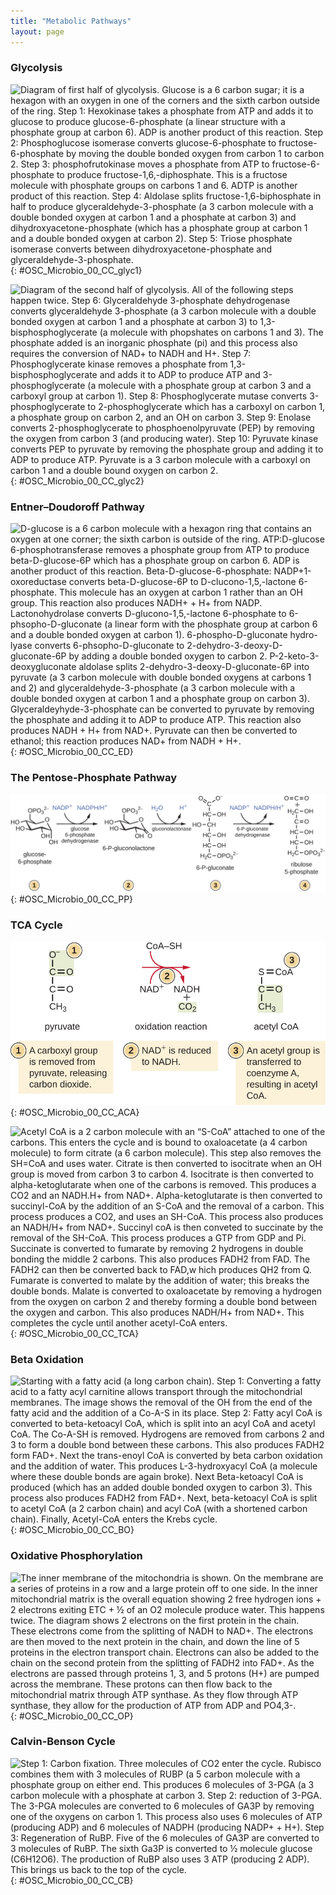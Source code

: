 ```yaml
---
title: "Metabolic Pathways"
layout: page
---
```



### Glycolysis

 ![Diagram of first half of glycolysis. Glucose is a 6 carbon sugar; it is a hexagon with an oxygen in one of the corners and the sixth carbon outside of the ring. Step 1: Hexokinase takes a phosphate from ATP and adds it to glucose to produce glucose-6-phosphate (a linear structure with a phosphate group at carbon 6). ADP is another product of this reaction. Step 2: Phosphoglucose isomerase converts glucose-6-phosphate to fructose-6-phosphate by moving the double bonded oxygen from carbon 1 to carbon 2. Step 3: phosphofrutokinase moves a phosphate from ATP to fructose-6-phosphate to produce fructose-1,6,-diphosphate. This is a fructose molecule with phosphate groups on carbons 1 and 6. ADTP is another product of this reaction. Step 4: Aldolase splits fructose-1,6-biphosphate in half to produce glyceraldehyde-3-phosphate (a 3 carbon molecule with a double bonded oxygen at carbon 1 and a phosphate at carbon 3) and dihydroxyacetone-phosphate (which has a phosphate group at carbon 1 and a double bonded oxygen at carbon 2). Step 5: Triose phosphate isomerase converts between dihydroxyacetone-phosphate and glyceraldehyde-3-phosphate.](../resources/OSC_Microbio_00_CC_glyc1.jpg "The first half of glycolysis uses two ATP molecules in the phosphorylation of glucose, which is then split into two three-carbon molecules."){: #OSC_Microbio_00_CC_glyc1}

![Diagram of the second half of glycolysis. All of the following steps happen twice. Step 6: Glyceraldehyde 3-phosphate dehydrogenase converts glyceraldehyde 3-phosphate (a 3 carbon molecule with a double bonded oxygen at carbon 1 and a phosphate at carbon 3) to 1,3-bisphosphoglycerate (a molecule with phopshates on carbons 1 and 3). The phosphate added is an inorganic phosphate (pi) and this process also requires the conversion of NAD+ to NADH and H+. Step 7: Phosphoglycerate kinase removes a phosphate from 1,3-bisphosphoglycerate and adds it to ADP to produce ATP and 3-phosphoglycerate (a molecule with a phosphate group at carbon 3 and a carboxyl group at carbon 1). Step 8: Phosphoglycerate mutase converts 3-phosphoglycerate to 2-phosphoglycerate which has a carboxyl on carbon 1, a phosphate group on carbon 2, and an OH on carbon 3. Step 9: Enolase converts 2-phosphoglycerate to phosphoenolpyruvate (PEP) by removing the oxygen from carbon 3 (and producing water). Step 10: Pyruvate kinase converts PEP to pyruvate by removing the phosphate group and adding it to ADP to produce ATP. Pyruvate is a 3 carbon molecule with a carboxyl on carbon 1 and a double bound oxygen on carbon 2.](../resources/OSC_Microbio_00_CC_glyc2.jpg "The second half of glycolysis involves phosphorylation without ATP investment (step 6) and produces two NADH and four ATP molecules per glucose."){: #OSC_Microbio_00_CC_glyc2}

### Entner–Doudoroff Pathway

 ![D-glucose is a 6 carbon molecule with a hexagon ring that contains an oxygen at one corner; the sixth carbon is outside of the ring. ATP:D-glucose 6-phosphotransferase removes a phosphate group from ATP to produce beta-D-glucose-6P which has a phosphate group on carbon 6. ADP is another product of this reaction. Beta-D-glucose-6-phosphate: NADP+1-oxoreductase converts beta-D-glucose-6P to D-clucono-1,5,-lactone 6-phosphate. This molecule has an oxygen at carbon 1 rather than an OH group. This reaction also produces NADH+ + H+ from NADP.  Lactonohydrolase converts D-glucono-1,5,-lactone 6-phosphate to 6-phsopho-D-gluconate (a linear form with the phosphate group at carbon 6 and a double bonded oxygen at carbon 1). 6-phospho-D-gluconate hydro-lyase converts 6-phsopho-D-gluconate to 2-dehydro-3-deoxy-D-gluconate-6P by adding a double bonded oxygen to carbon 2. P-2-keto-3-deoxygluconate aldolase splits 2-dehydro-3-deoxy-D-gluconate-6P into pyruvate (a 3 carbon molecule with double bonded oxygens at carbons 1 and 2) and glyceraldehyde-3-phosphate (a 3 carbon molecule with a double bonded oxygen at carbon 1 and a phosphate group on carbon 3). Glyceraldeyhyde-3-phosphate can be converted to pyruvate by removing the phosphate and adding it to ADP to produce ATP. This reaction also produces NADH + H+ from NAD+. Pyruvate can then be converted to ethanol; this reaction produces NAD+ from NADH + H+.](../resources/OSC_Microbio_00_CC_ED.jpg "The Entner&#x2013;Doudoroff Pathway is a metabolic pathway that converts glucose to ethanol and nets one ATP."){: #OSC_Microbio_00_CC_ED}

### The Pentose-Phosphate Pathway

 ![Step 1: Glucose-6-phosphate is a 6 carbon molecule in ring formation with a phosphate group at carbon 6. Step 2: Glucose 6-phosphate dehydrogenase converts glucose-6-phosphate to 6-P-gluconolactone thereby producing NADPH/H+ from NADP+. Step 3: Gluconolactonase converts 6-P-gluconolactone to 6-P-gluconate by hydrolysis. Step 4: 6-P-gluconate dehydrogenase converts 6-P-gluconate to ribulose 5-phosphate thereby producing NADPH/H+ from NADP+.](../resources/OSC_Microbio_00_CC_PP.jpg "The pentose phosphate pathway, also called the phosphogluconate pathway and the hexose monophosphate shunt, is a metabolic pathway parallel to glycolysis that generates NADPH and five-carbon sugars as well as ribose 5-phosphate, a precursor for the synthesis of nucleotides from glucose."){: #OSC_Microbio_00_CC_PP}

### TCA Cycle

 ![Step 1: A carboxyl group is removed from pyruvate, releasing carbon dioxide. Step 2: NAD+ is reduced to NADH. Step 3: An acetyl group is transferred to coenzyme A, resulting in acetyl CoA.](../resources/OSC_Microbio_00_CC_ACA.jpg "In this transition reaction, a multi-enzyme complex converts pyruvate into one acetyl (2C) group plus one carbon dioxide (CO2). The acetyl group is attached to a Coenzyme A carrier that transports the acetyl group to the site of the Krebs cycle. In the process, one molecule of NADH is formed."){: #OSC_Microbio_00_CC_ACA}

![Acetyl CoA is a 2 carbon molecule with an &#x201C;S-CoA&#x201D; attached to one of the carbons. This enters the cycle and is bound to oxaloacetate (a 4 carbon molecule) to form citrate (a 6 carbon molecule). This step also removes the SH=CoA and uses water. Citrate is then converted to isocitrate when an OH group is moved from carbon 3 to carbon 4. Isocitrate is then converted to alpha-ketoglutarate when one of the carbons is removed. This produces a CO2 and an NADH.H+ from NAD+. Alpha-ketoglutarate is then converted to succinyl-CoA by the addition of an S-CoA and the removal of a carbon. This process produces a CO2, and uses an SH-CoA. This process also produces an NADH/H+ from NAD+. Succinyl coA is then conveted to succinate by the removal of the SH-CoA. This process produces a GTP from GDP and Pi. Succinate is converted to fumarate by removing 2 hydrogens in double bonding the middle 2 carbons. This also produces FADH2 from FAD. The FADH2 can then be converted back to FAD,w hich produces QH2 from Q. Fumarate is converted to malate by the addition of water; this breaks the double bonds. Malate is converted to oxaloacetate by removing a hydrogen from the oxygen on carbon 2 and thereby forming a double bond between the oxygen and carbon. This also produces NADH/H+ from NAD+. This completes the cycle until another acetyl-CoA enters.](../resources/OSC_Microbio_00_CC_TCA.jpg "In the citric acid cycle, the acetyl group from acetyl CoA is attached to a four-carbon oxaloacetate molecule to form a six-carbon citrate molecule. Through a series of steps, citrate is oxidized, releasing two carbon dioxide molecules for each acetyl group fed into the cycle. In the process, three NADH, one FADH2, and one ATP or GTP (depending on the cell type) is produced by substrate-level phosphorylation. Because the final product of the citric acid cycle is also the first reactant, the cycle runs continuously in the presence of sufficient reactants. (credit: modification of work by &#x201C;Yikrazuul&#x201D;/Wikimedia Commons)"){: #OSC_Microbio_00_CC_TCA}

### Beta Oxidation

 ![Starting with a fatty acid (a long carbon chain). Step 1: Converting a fatty acid to a fatty acyl carnitine allows transport through the mitochondrial membranes. The image shows the removal of the OH from the end of the fatty acid and the addition of a Co-A-S in its place. Step 2: Fatty acyl CoA is converted to beta-ketoacyl CoA, which is split into an acyl CoA and acetyl CoA.  The Co-A-SH is removed. Hydrogens are removed from carbons 2 and 3 to form a double bond between these carbons.  This also produces FADH2 form FAD+. Next the trans-enoyl CoA is converted by beta carbon oxidation and the addition of water. This produces L-3-hydroxyacyl CoA (a molecule where these double bonds are again broke). Next Beta-ketoacyl CoA is produced (which has an added double bonded oxygen to carbon 3). This process also produces FADH2 from FAD+. Next, beta-ketoacyl CoA is split to acetyl CoA (a 2 carbon chain) and acyl CoA (with a shortened carbon chain). Finally, Acetyl-CoA enters the Krebs cycle.](../resources/OSC_Microbio_00_CC_BO.jpg "During fatty acid oxidation, triglycerides can be broken down into 2C acetyl groups that can enter the Krebs cycle and be used as a source of energy when glucose levels are low."){: #OSC_Microbio_00_CC_BO}

### Oxidative Phosphorylation

 ![The inner membrane of the mitochondria is shown. On the membrane are a series of proteins in a row and a large protein off to one side. In the inner mitochondrial matrix is the overall equation showing 2 free hydrogen ions + 2 electrons exiting ETC + &#xBD; of an O2 molecule produce water. This happens twice. The diagram shows 2 electrons on the first protein in the chain. These electrons come from the splitting of NADH to NAD+. The electrons are then moved to the next protein in the chain, and down the line of 5 proteins in the electron transport chain. Electrons can also be added to the chain on the second protein from the splitting of FADH2 into FAD+. As the electrons are passed through proteins 1, 3, and 5 protons (H+) are pumped across the membrane. These protons can then flow back to the mitochondrial matrix through ATP synthase. As they flow through ATP synthase, they allow for the production of ATP from ADP and PO4,3-.](../resources/OSC_Microbio_00_CC_OP.jpg "The electron transport chain is a series of electron carriers and ion pumps that are used to pump H+ ions across a membrane. H+ then flow back through the membrane by way of ATP synthase, which catalyzes the formation of ATP. The location of the electron transport chain is the inner mitochondrial matrix in eukaryotic cells and cytoplasmic membrane in prokaryotic cells."){: #OSC_Microbio_00_CC_OP}

### Calvin-Benson Cycle

 ![Step 1: Carbon fixation. Three molecules of CO2 enter the cycle. Rubisco combines them with 3 molecules of RUBP (a 5 carbon molecule with a phosphate group on either end.  This produces 6 molecules of 3-PGA (a 3 carbon molecule with a phosphate at carbon 3. Step 2: reduction of 3-PGA. The 3-PGA molecules are converted to 6 molecules of GA3P by removing one of the oxygens on carbon 1. This process also uses 6 molecules of ATP (producing ADP) and 6 molecules of NADPH (producing NADP+ + H+). Step 3: Regeneration of RuBP. Five of the 6 molecules of GA3P are converted to 3 molecules of RuBP. The sixth Ga3P is converted to &#xBD; molecule glucose (C6H12O6). The production of RuBP also uses 3 ATP (producing 2 ADP). This brings us back to the top of the cycle.](../resources/OSC_Microbio_00_CC_CB.jpg "The Calvin-Benson cycle has three stages. In stage 1, the enzyme RuBisCO incorporates carbon dioxide into an organic molecule, 3-PGA. In stage 2, the organic molecule is reduced using electrons supplied by NADPH. In stage 3, RuBP, the molecule that starts the cycle, is regenerated so that the cycle can continue. Only one carbon dioxide molecule is incorporated at a time, so the cycle must be completed three times to produce a single three-carbon GA3P molecule, and six times to produce a six-carbon glucose molecule."){: #OSC_Microbio_00_CC_CB}


